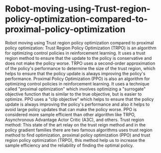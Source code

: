 # Robot-moving-using-Trust-region-policy-optimization-compared-to-proximal-policy-optimization

Robot moving using Trust region policy optimization compared to proximal policy optimization:
Trust Region Policy Optimization (TRPO) is an algorithm for optimizing control policies in reinforcement learning. It uses a trust region method to ensure that the update to the policy is conservative and does not make the policy worse. TRPO uses a second-order approximation of the policy's performance to determine the size of the trust region, which helps to ensure that the policy update is always improving the policy's performance.
Proximal Policy Optimization (PPO) is also an algorithm for optimizing control policies in reinforcement learning. It uses a technique called "proximal optimization" which involves optimizing a "surrogate" objective function that is similar to the true objective, but is easier to optimize. PPO uses a "clip objective" which helps to ensure that the policy update is always improving the policy's performance and also it helps to avoid large policy updates that can make the policy worse. PPO is considered more sample efficient than other algorithm like TRPO, Asynchronous Advantage Actor Critic (A3C), and others.
Trust region method:
This state of the art relay on the trust reign method and in the policy gradient families there are two famous algorithms uses trust region method to find optimization, proximal policy optimization (PPO) and trust region policy optimization (TRPO), this method help us to increase the sample efficiency and the reliability of finding the optimal policy.
